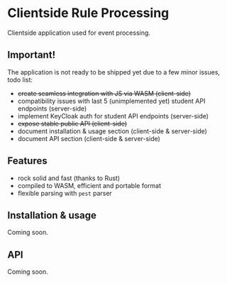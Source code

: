 # Clientside Rule Processing

Clientside application used for event processing.

## Important!

The application is not ready to be shipped yet due to a few minor issues, todo list:

- ~~create seamless integration with JS via WASM (client-side)~~
- compatibility issues with last 5 (unimplemented yet) student API endpoints (server-side)
- implement KeyCloak auth for student API endpoints (server-side)
- ~~expose stable public API (client-side)~~
- document installation & usage section (client-side & server-side)
- document API section (client-side & server-side)

## Features

- rock solid and fast (thanks to Rust)
- compiled to WASM, efficient and portable format
- flexible parsing with `pest` parser

## Installation & usage

Coming soon.

## API

Coming soon.